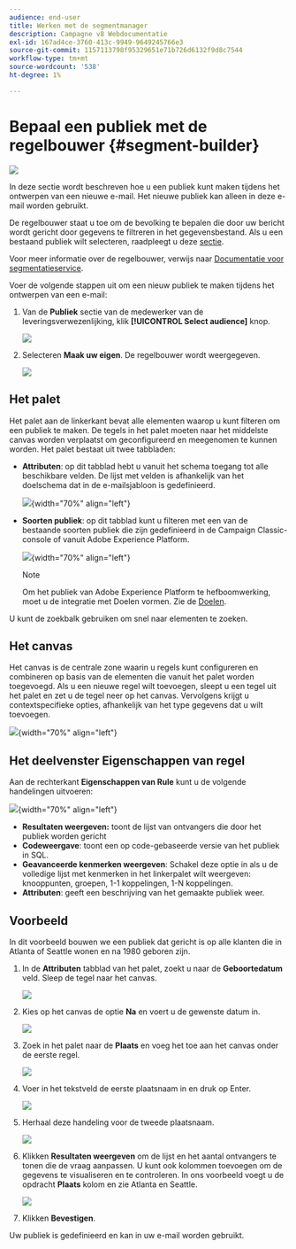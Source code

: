 ```yaml
---
audience: end-user
title: Werken met de segmentmanager
description: Campagne v8 Webdocumentatie
exl-id: 167ad4ce-3760-413c-9949-9649245766e3
source-git-commit: 1157113798f95329651e71b726d6132f9d8c7544
workflow-type: tm+mt
source-wordcount: '538'
ht-degree: 1%

---
```


# Bepaal een publiek met de regelbouwer {#segment-builder}

![](../assets/do-not-localize/badge.png)

In deze sectie wordt beschreven hoe u een publiek kunt maken tijdens het ontwerpen van een nieuwe e-mail. Het nieuwe publiek kan alleen in deze e-mail worden gebruikt.

De regelbouwer staat u toe om de bevolking te bepalen die door uw bericht wordt gericht door gegevens te filtreren in het gegevensbestand. Als u een bestaand publiek wilt selecteren, raadpleegt u deze [sectie](add-audience.md).

Voor meer informatie over de regelbouwer, verwijs naar [Documentatie voor segmentatieservice](https://experienceleague.adobe.com/docs/experience-platform/segmentation/ui/segment-builder.html).

Voer de volgende stappen uit om een nieuw publiek te maken tijdens het ontwerpen van een e-mail:

1. Van de **Publiek** sectie van de medewerker van de leveringsverwezenlijking, klik **[!UICONTROL Select audience]** knop.

   ![](assets/segment-builder0.png)

1. Selecteren **Maak uw eigen**. De regelbouwer wordt weergegeven.

   ![](assets/segment-builder.png)

## Het palet

Het palet aan de linkerkant bevat alle elementen waarop u kunt filteren om een publiek te maken. De tegels in het palet moeten naar het middelste canvas worden verplaatst om geconfigureerd en meegenomen te kunnen worden. Het palet bestaat uit twee tabbladen:

* **Attributen**: op dit tabblad hebt u vanuit het schema toegang tot alle beschikbare velden. De lijst met velden is afhankelijk van het doelschema dat in de e-mailsjabloon is gedefinieerd.

   ![](assets/segment-builder2.png){width="70%" align="left"}

* **Soorten publiek**: op dit tabblad kunt u filteren met een van de bestaande soorten publiek die zijn gedefinieerd in de Campaign Classic-console of vanuit Adobe Experience Platform.

   ![](assets/segment-builder3.png){width="70%" align="left"}

   >[!NOTE]
   >
   >Om het publiek van Adobe Experience Platform te hefboomwerking, moet u de integratie met Doelen vormen. Zie de [Doelen](https://experienceleague.adobe.com/docs/experience-platform/destinations/home.html?lang=nl).

U kunt de zoekbalk gebruiken om snel naar elementen te zoeken.

## Het canvas

Het canvas is de centrale zone waarin u regels kunt configureren en combineren op basis van de elementen die vanuit het palet worden toegevoegd. Als u een nieuwe regel wilt toevoegen, sleept u een tegel uit het palet en zet u de tegel neer op het canvas. Vervolgens krijgt u contextspecifieke opties, afhankelijk van het type gegevens dat u wilt toevoegen.

![](assets/segment-builder4.png){width="70%" align="left"}

## Het deelvenster Eigenschappen van regel

Aan de rechterkant **Eigenschappen van Rule** kunt u de volgende handelingen uitvoeren:

![](assets/segment-builder5.png){width="70%" align="left"}

* **Resultaten weergeven:** toont de lijst van ontvangers die door het publiek worden gericht
* **Codeweergave**: toont een op code-gebaseerde versie van het publiek in SQL.
* **Geavanceerde kenmerken weergeven**: Schakel deze optie in als u de volledige lijst met kenmerken in het linkerpalet wilt weergeven: knooppunten, groepen, 1-1 koppelingen, 1-N koppelingen.
* **Attributen**: geeft een beschrijving van het gemaakte publiek weer.

## Voorbeeld

In dit voorbeeld bouwen we een publiek dat gericht is op alle klanten die in Atlanta of Seattle wonen en na 1980 geboren zijn.

1. In de **Attributen** tabblad van het palet, zoekt u naar de **Geboortedatum** veld. Sleep de tegel naar het canvas.

   ![](assets/segment-builder6.png)

1. Kies op het canvas de optie **Na** en voert u de gewenste datum in.

   ![](assets/segment-builder7.png)

1. Zoek in het palet naar de **Plaats** en voeg het toe aan het canvas onder de eerste regel.

   ![](assets/segment-builder8.png)

1. Voer in het tekstveld de eerste plaatsnaam in en druk op Enter.

   ![](assets/segment-builder9.png)

1. Herhaal deze handeling voor de tweede plaatsnaam.

   ![](assets/segment-builder10.png)

1. Klikken **Resultaten weergeven** om de lijst en het aantal ontvangers te tonen die de vraag aanpassen. U kunt ook kolommen toevoegen om de gegevens te visualiseren en te controleren. In ons voorbeeld voegt u de opdracht **Plaats** kolom en zie Atlanta en Seattle.

   ![](assets/segment-builder11.png)

1. Klikken **Bevestigen**.

Uw publiek is gedefinieerd en kan in uw e-mail worden gebruikt.